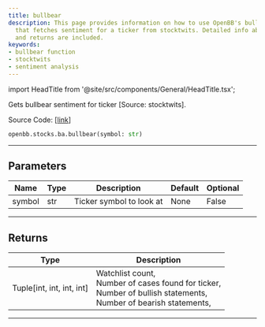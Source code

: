```yaml
---
title: bullbear
description: This page provides information on how to use OpenBB's bullbear function
  that fetches sentiment for a ticker from stocktwits. Detailed info about parameters
  and returns are included.
keywords:
- bullbear function
- stocktwits
- sentiment analysis
---
```


import HeadTitle from '@site/src/components/General/HeadTitle.tsx';

<HeadTitle title="stocks.ba.bullbear - Reference | OpenBB SDK Docs" />

Gets bullbear sentiment for ticker [Source: stocktwits].

Source Code: [[link](https://github.com/OpenBB-finance/OpenBBTerminal/tree/main/openbb_terminal/common/behavioural_analysis/stocktwits_model.py#L16)]

```python wordwrap
openbb.stocks.ba.bullbear(symbol: str)
```

---

## Parameters

| Name | Type | Description | Default | Optional |
| ---- | ---- | ----------- | ------- | -------- |
| symbol | str | Ticker symbol to look at | None | False |


---

## Returns

| Type | Description |
| ---- | ----------- |
| Tuple[int, int, int, int] | Watchlist count,<br/>Number of cases found for ticker,<br/>Number of bullish statements,<br/>Number of bearish statements, |
---

